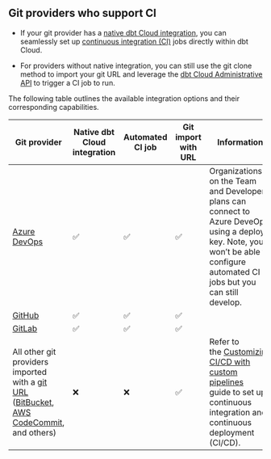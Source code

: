 ## Git providers who support CI

- If your git provider has a [native dbt Cloud integration](/docs/cloud/git/git-configuration-in-dbt-cloud), you can seamlessly set up [continuous integration (CI)](/docs/deploy/ci-jobs) jobs directly within dbt Cloud. 

- For providers without native integration, you can still use the git clone method to import your git URL and leverage the [dbt Cloud Administrative API](/docs/dbt-cloud-apis/admin-cloud-api) to trigger a CI job to run.

The following table outlines the available integration options and their corresponding capabilities.

| **Git provider** | **Native dbt Cloud integration** | **Automated CI job**|**Git import with URL**| **Information**|
| -----------------| ---------------------------------| -------------------------------------------|-----------------------|---------|
|[Azure DevOps](/docs/cloud/git/setup-azure)<br /> <Lifecycle status="enterprise" />|  ✅|  ✅ |  ✅  | Organizations on the Team  and Developer plans can connect to Azure DeveOps using a deploy key. Note, you won’t be able to configure automated CI jobs but you can still develop.|
|[GitHub](/docs/cloud/git/connect-github)<br /> <Lifecycle status="developer,team,enterprise" /> | ✅ | ✅ |  ✅         |                                  
|[GitLab](/docs/cloud/git/connect-gitlab)<br /> <Lifecycle status="developer,team,enterprise" /> | ✅ | ✅ |  ✅         |
|All other git providers imported with a [git URL](/docs/cloud/git/import-a-project-by-git-url) ([BitBucket](/docs/cloud/git/import-a-project-by-git-url#bitbucket), [AWS CodeCommit](/docs/cloud/git/import-a-project-by-git-url#aws-codecommit), and others)| ❌    | ❌    | ✅   | Refer to the [Customizing CI/CD with custom pipelines](/guides/custom-cicd-pipelines?step=1) guide to set up continuous integration and continuous deployment (CI/CD).|

